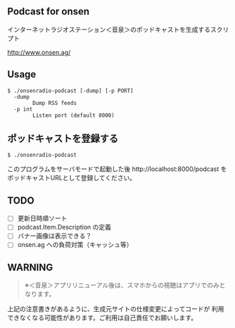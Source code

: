 Podcast for onsen
-----------------

インターネットラジオステーション＜音泉＞のポッドキャストを生成するスクリプト

http://www.onsen.ag/

## Usage

    $ ./onsenradio-podcast [-dump] [-p PORT]
      -dump
        	Dump RSS feeds
      -p int
        	Listen port (default 8000)

## ポッドキャストを登録する

    $ ./onsenradio-podcast

このプログラムをサーバモードで起動した後
http://localhost:8000/podcast をポッドキャストURLとして登録してください。

## TODO

- [ ] 更新日時順ソート
- [ ] podcast.Item.Description の定義
- [ ] バナー画像は表示できる？
- [ ] onsen.ag への負荷対策（キャッシュ等）

## WARNING

> ※＜音泉＞アプリリニューアル後は、スマホからの視聴はアプリでのみとなります。

上記の注意書きがあるように、生成元サイトの仕様変更によってコードが
利用できなくなる可能性があります。ご利用は自己責任でお願いします。
